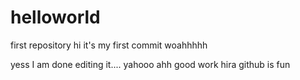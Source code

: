 # helloworld
first repository
hi it's my first commit woahhhhh

yess I am done editing it.... yahooo
ahh good work hira
github is fun
